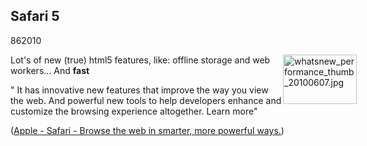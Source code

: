 <article><h1>Safari 5</h1><time><span class="day">8</span><span class="month">6</span><span class="year">2010</span></time><p><img src="http://wnas.nl/user/files/whatsnew_performance_thumb_20100607_20100608024334.jpg" alt="whatsnew_performance_thumb_20100607.jpg" title="whatsnew_performance_thumb_20100607.jpg" border="0" width="118" height="79" style="float:right;margin-right:-50px" />Lot's of new (true) html5 features, like: offline storage and web workers... And <strong>fast</strong></p><p>" It has innovative new features that improve the way you view the web. And powerful new tools to help developers enhance and customize the browsing experience altogether. Learn more"</p><p>(<a href="http://www.apple.com/safari/">Apple - Safari - Browse the web in smarter, more powerful ways.</a>)</p></article>